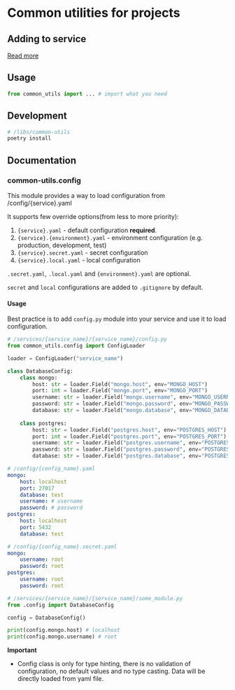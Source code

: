# Common utilities for projects

## Adding to service

[Read more](/docs/monorepo-specs.md#add-shared-library-to-service)

## Usage

```python
from common_utils import ... # import what you need
```

## Development

```bash
# /libs/common-utils
poetry install
```

## Documentation

### common-utils.config

This module provides a way to load configuration from /config/{service}.yaml

It supports few override options(from less to more priority):
1. `{service}.yaml` - default configuration **required**.
2. `{service}.{environment}.yaml` - environment configuration (e.g. production, development, test)
3. `{service}.secret.yaml` - secret configuration
4. `{service}.local.yaml` - local configuration

`.secret.yaml`, `.local.yaml` and `{environment}.yaml` are optional.

`secret` and `local` configurations are added to `.gitignore` by default.

#### Usage
    
Best practice is to add `config.py` module into your service and use it to load configuration.

```python
# /services/{service_name}/{service_name}/config.py
from common_utils.config import ConfigLoader

loader = ConfigLoader("service_name")

class DatabaseConfig:
    class mongo:
        host: str = loader.Field("mongo.host", env="MONGO_HOST")
        port: int = loader.Field("mongo.port", env="MONGO_PORT")
        username: str = loader.Field("mongo.username", env="MONGO_USERNAME")
        password: str = loader.Field("mongo.password", env="MONGO_PASSWORD")
        database: str = loader.Field("mongo.database", env="MONGO_DATABASE")
    
    class postgres:
        host: str = loader.Field("postgres.host", env="POSTGRES_HOST")
        port: int = loader.Field("postgres.port", env="POSTGRES_PORT")
        username: str = loader.Field("postgres.username", env="POSTGRES_USERNAME")
        password: str = loader.Field("postgres.password", env="POSTGRES_PASSWORD")
        database: str = loader.Field("postgres.database", env="POSTGRES_DATABASE")
```

```yaml
# /config/{config_name}.yaml
mongo:
    host: localhost
    port: 27017
    database: test
    username: # username
    password: # password
postgres:
    host: localhost
    port: 5432
    database: test
```

```yaml
# /config/{config_name}.secret.yaml
mongo:
    username: root
    password: root
postgres:
    username: root
    password: root
```

```python
# /services/{service_name}/{service_name}/some_module.py
from .config import DatabaseConfig

config = DatabaseConfig()

print(config.mongo.host) # localhost
print(config.mongo.username) # root
```

**Important**
- Config class is only for type hinting, there is no validation of configuration, no default values and no type casting. Data will be directly loaded from yaml file.

    
